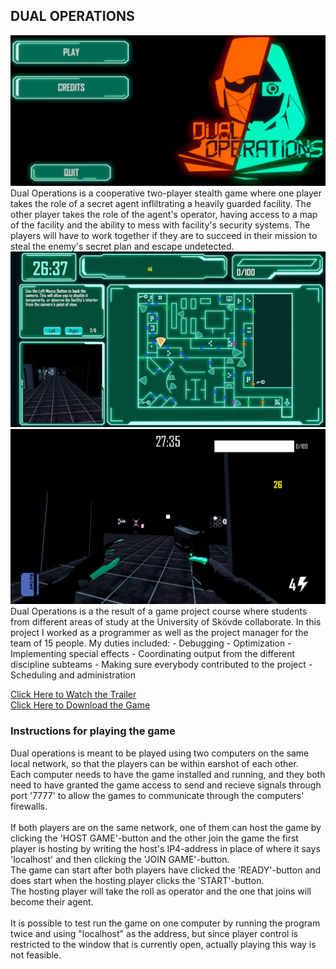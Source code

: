 ## DUAL OPERATIONS
<img src="images/DO_1.png?raw=true"/>
Dual Operations is a cooperative two-player stealth game where one player takes the role of a secret agent infliltrating a heavily guarded facility. The other player takes the role of the agent's operator, having access to a map of the facility and the ability to mess with facility's security systems.
The players will have to work together if they are to succeed in their mission to steal the enemy's secret plan and escape undetected.
<br>
<img src="images/DO_2.png?raw=true"/>
<img src="images/DO_3.png?raw=true"/>
<br>
Dual Operations is a the result of a game project course where students from different areas of study at the University of Skövde collaborate. In this project I worked as a programmer as well as the project manager for the team of 15 people. My duties included:
 - Debugging
 - Optimization
 - Implementing special effects
 - Coordinating output from the different discipline subteams
 - Making sure everybody contributed to the project
 - Scheduling and administration

[Click Here to Watch the Trailer](https://drive.google.com/file/d/1cgWPX_1l5-SUCnhm9ML_PIRVdCxnt-gk/view?usp=sharing) <br>
[Click Here to Download the Game](https://drive.google.com/file/d/1LFYAVFDFm7m9Op3bN05J7dILKCGaxqve/view?usp=sharing)

### Instructions for playing the game
Dual operations is meant to be played using two computers on the same local network, so that the players can be within earshot of each other. <br>
Each computer needs to have the game installed and running, and they both need to have granted the game access to send and recieve signals through port '7777' to allow the games to communicate through the computers' firewalls.
<br><br>
If both players are on the same network, one of them can host the game by clicking the 'HOST GAME'-button and the other join the game the first player is hosting by writing the host's IP4-address in place of where it says 'localhost' and then clicking the 'JOIN GAME'-button. <br>
The game can start after both players have clicked the 'READY'-button and does start when the hosting player clicks the 'START'-button. <br>
The hosting player will take the roll as operator and the one that joins will become their agent.
<br><br>
It is possible to test run the game on one computer by running the program twice and using "localhost" as the address, but since player control is restricted to the window that is currently open, actually playing this way is not feasible.
